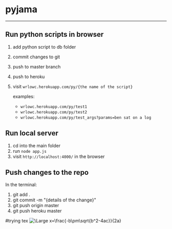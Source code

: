 # pyjama
___

## Run python scripts in browser
  1. add python script to db folder
  2. commit changes to git
  3. push to master branch
  4. push to heroku
  5. visit `wrlowc.herokuapp.com/py/{the name of the script}`
  
     examples: 
       - `wrlowc.herokuapp.com/py/test1`  
       - `wrlowc.herokuapp.com/py/test2`
       - `wrlowc.herokuapp.com/py/test_args?params=ben sat on a log`  
     
## Run local server
  1. cd into the main folder
  2. run `node app.js`
  3. visit `http://localhost:4000/` in the browser

## Push changes to the repo
In the terminal:
  1. git add .
  2. git commit -m "{details of the change}"
  3. git push origin master
  4. git push heroku master

#trying tex
<img src="https://latex.codecogs.com/svg.latex?\Large&space;x=\frac{-b\pm\sqrt{b^2-4ac}}{2a}" title="\Large x=\frac{-b\pm\sqrt{b^2-4ac}}{2a}" />
